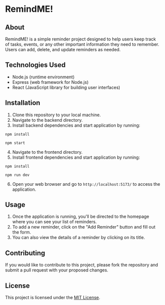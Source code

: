 # RemindME!

## About
RemindME! is a simple reminder project designed to help users keep track of tasks, events, or any other important information they need to remember. Users can add, delete, and update reminders as needed.

## Technologies Used
- Node.js (runtime environment)
- Express (web framework for Node.js)
- React (JavaScript library for building user interfaces)

## Installation
1. Clone this repository to your local machine.
2. Navigate to the backend directory.
3. Install backend dependencies and start application by running:
````
npm install
````
````
npm start
````
4. Navigate to the frontend directory.
5. Install frontend dependencies and start application by running:
````
npm install
````
````
npm run dev
````

6. Open your web browser and go to `http://localhost:5173/` to access the application.

## Usage
1. Once the application is running, you'll be directed to the homepage where you can see your list of reminders.
2. To add a new reminder, click on the "Add Reminder" button and fill out the form.
5. You can also view the details of a reminder by clicking on its title.

## Contributing
If you would like to contribute to this project, please fork the repository and submit a pull request with your proposed changes.

## License
This project is licensed under the [MIT License](LICENSE).
